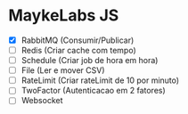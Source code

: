 # MaykeLabs JS

- [x] RabbitMQ (Consumir/Publicar)
- [ ] Redis (Criar cache com tempo)
- [ ] Schedule (Criar job de hora em hora)
- [ ] File (Ler e mover CSV)
- [ ] RateLimit (Criar rateLimit de 10 por minuto)
- [ ] TwoFactor (Autenticacao em 2 fatores)
- [ ] Websocket

